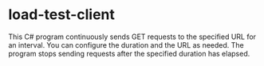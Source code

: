 # load-test-client
This C# program continuously sends GET requests to the specified URL for an interval. You can configure the duration and the URL as needed. The program stops sending requests after the specified duration has elapsed.
